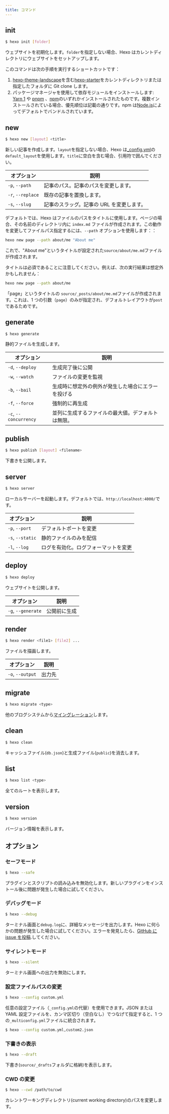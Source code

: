 ```yaml
---
title: コマンド
---
```


## init

```bash
$ hexo init [folder]
```

ウェブサイトを初期化します。`folder`を指定しない場合、Hexo はカレントディレクトリにウェブサイトをセットアップします。

このコマンドは次の手順を実行するショートカットです：

1. [hexo-theme-landscape](https://github.com/hexojs/hexo-theme-landscape)を含む[hexo-starter](https://github.com/hexojs/hexo-starter)をカレントディレクトリまたは指定したフォルダに Git clone します。
2. パッケージマネージャを使用して依存モジュールをインストールします: [Yarn 1](https://classic.yarnpkg.com/lang/en/) や [pnpm](https://pnpm.js.org) 、[npm](https://docs.npmjs.com/cli/install)のいずれかインストールされたものです。複数インストールされている場合、優先順位は記載の通りです。npm は[Node.js](/docs/#Install-Node-js)によってデフォルトでバンドルされています。

## new

```bash
$ hexo new [layout] <title>
```

新しい記事を作成します。`layout`を指定しない場合、Hexo は[\_config.yml](configuration.html)の`default_layout`を使用します。`title`に空白を含む場合、引用符で囲んでください。

| オプション        | 説明                                      |
| ----------------- | ----------------------------------------- |
| `-p`, `--path`    | 記事のパス。記事のパスを変更します。      |
| `-r`, `--replace` | 既存の記事を置換します。                  |
| `-s`, `--slug`    | 記事のスラッグ。記事の URL を変更します。 |

デフォルトでは、Hexo はファイルのパスをタイトルに使用します。ページの場合、その名前のディレクトリ内に `index.md` ファイルが作成されます。この動作を変更してファイルパス指定するには、`--path` オプションを使用します：：

```bash
hexo new page --path about/me "About me"
```

これで、"About me"というタイトルが設定された`source/about/me.md`ファイルが作成されます。

タイトルは必須であることに注意してください。例えば、次の実行結果は想定外かもしれません：

```bash
hexo new page --path about/me
```

「page」というタイトルの `source/_posts/about/me.md`ファイルが作成されます。これは、1 つの引数（`page`）のみが指定され、デフォルトレイアウトが`post`であるためです。

## generate

```bash
$ hexo generate
```

静的ファイルを生成します。

| オプション            | 説明                                               |
| --------------------- | -------------------------------------------------- |
| `-d`, `--deploy`      | 生成完了後に公開                                   |
| `-w`, `--watch`       | ファイルの変更を監視                               |
| `-b`, `--bail`        | 生成時に想定外の例外が発生した場合にエラーを投げる |
| `-f`, `--force`       | 強制的に再生成                                     |
| `-c`, `--concurrency` | 並列に生成するファイルの最大値。デフォルトは無限。 |

## publish

```bash
$ hexo publish [layout] <filename>
```

下書きを公開します。

## server

```bash
$ hexo server
```

ローカルサーバーを起動します。デフォルトでは、`http://localhost:4000/`です。

| オプション       | 説明                                 |
| ---------------- | ------------------------------------ |
| `-p`, `--port`   | デフォルトポートを変更               |
| `-s`, `--static` | 静的ファイルのみを配信               |
| `-l`, `--log`    | ログを有効化。ログフォーマットを変更 |

## deploy

```bash
$ hexo deploy
```

ウェブサイトを公開します。

| オプション         | 説明         |
| ------------------ | ------------ |
| `-g`, `--generate` | 公開前に生成 |

## render

```bash
$ hexo render <file1> [file2] ...
```

ファイルを描画します。

| オプション       | 説明   |
| ---------------- | ------ |
| `-o`, `--output` | 出力先 |

## migrate

```bash
$ hexo migrate <type>
```

他のブログシステムから[マイングレーション](migration.html)します。

## clean

```bash
$ hexo clean
```

キャッシュファイル(`db.json`)と生成ファイル(`public`)を消去します。

## list

```bash
$ hexo list <type>
```

全てのルートを表示します。

## version

```bash
$ hexo version
```

バージョン情報を表示します。

## オプション

### セーフモード

```bash
$ hexo --safe
```

プラグインとスクリプトの読み込みを無効化します。新しいプラグインをインストール後に問題が発生した場合に試してください。

### デバッグモード

```bash
$ hexo --debug
```

ターミナル画面と`debug.log`に、詳細なメッセージを出力します。Hexo に何らかの問題が発生した場合に試してください。エラーを発見したら、[GitHub に issue を投稿](https://github.com/hexojs/hexo/issues/new).してください。

### サイレントモード

```bash
$ hexo --silent
```

ターミナル画面への出力を無効にします。

### 設定ファイルパスの変更

```bash
$ hexo --config custom.yml
```

任意の設定ファイル（`_config.yml`の代替）を使用できます。JSON または YAML 設定ファイルを、カンマ区切り（空白なし）でつなげて指定すると、1 つの`_multiconfig.yml`ファイルに統合されます。

```bash
$ hexo --config custom.yml,custom2.json
```

### 下書きの表示

```bash
$ hexo --draft
```

下書き(`source/_drafts`フォルダに格納)を表示します。

### CWD の変更

```bash
$ hexo --cwd /path/to/cwd
```

カレントワーキングディレクトリ(current working directory)のパスを変更します。
